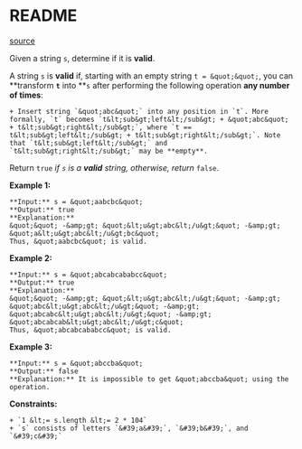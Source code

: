 # README #

[source](https://leetcode.com/problems/check-if-word-is-valid-after-substitutions/)

Given a string `s`, determine if it is **valid**.

A string `s` is **valid** if, starting with an empty string `t = &quot;&quot;`, you can **transform **`t`** into **`s` after performing the following operation **any number of times**:


	+ Insert string `&quot;abc&quot;` into any position in `t`. More formally, `t` becomes `t&lt;sub&gt;left&lt;/sub&gt; + &quot;abc&quot; + t&lt;sub&gt;right&lt;/sub&gt;`, where `t == t&lt;sub&gt;left&lt;/sub&gt; + t&lt;sub&gt;right&lt;/sub&gt;`. Note that `t&lt;sub&gt;left&lt;/sub&gt;` and `t&lt;sub&gt;right&lt;/sub&gt;` may be **empty**.


Return `true` *if *`s`* is a **valid** string, otherwise, return* `false`.


**Example 1:**

```
**Input:** s = &quot;aabcbc&quot;
**Output:** true
**Explanation:**
&quot;&quot; -&amp;gt; &quot;&lt;u&gt;abc&lt;/u&gt;&quot; -&amp;gt; &quot;a&lt;u&gt;abc&lt;/u&gt;bc&quot;
Thus, &quot;aabcbc&quot; is valid.
```


**Example 2:**

```
**Input:** s = &quot;abcabcababcc&quot;
**Output:** true
**Explanation:**
&quot;&quot; -&amp;gt; &quot;&lt;u&gt;abc&lt;/u&gt;&quot; -&amp;gt; &quot;abc&lt;u&gt;abc&lt;/u&gt;&quot; -&amp;gt; &quot;abcabc&lt;u&gt;abc&lt;/u&gt;&quot; -&amp;gt; &quot;abcabcab&lt;u&gt;abc&lt;/u&gt;c&quot;
Thus, &quot;abcabcababcc&quot; is valid.

```


**Example 3:**

```
**Input:** s = &quot;abccba&quot;
**Output:** false
**Explanation:** It is impossible to get &quot;abccba&quot; using the operation.

```



**Constraints:**


	+ `1 &lt;= s.length &lt;= 2 * 104`
	+ `s` consists of letters `&#39;a&#39;`, `&#39;b&#39;`, and `&#39;c&#39;`



